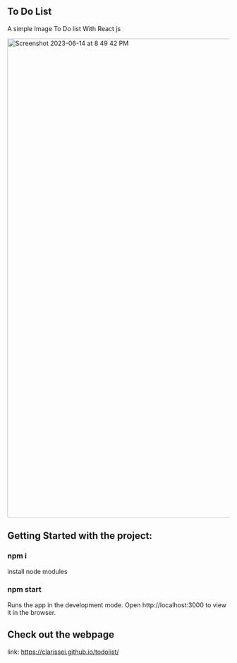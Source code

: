## To Do List




A simple Image To Do list With React js

<img width="1085" alt="Screenshot 2023-06-14 at 8 49 42 PM" src="https://github.com/clarisseI/todolist/assets/37862639/947f7886-b452-486b-b058-889a8b05752b">



## Getting Started with the project:

### npm i
install node modules


### npm start
Runs the app in the development mode.
Open http://localhost:3000 to view it in the browser.


## Check out the webpage

link:  https://clarissei.github.io/todolist/
